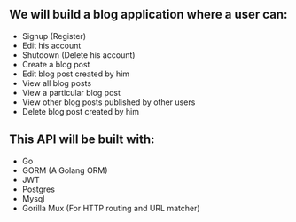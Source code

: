 ## We will build a blog application where a user can:

- Signup (Register)
- Edit his account
- Shutdown (Delete his account)
- Create a blog post
- Edit blog post created by him
- View all blog posts
- View a particular blog post
- View other blog posts published by other users
- Delete blog post created by him

## This API will be built with:

- Go
- GORM (A Golang ORM)
- JWT
- Postgres
- Mysql
- Gorilla Mux (For HTTP routing and URL matcher)
